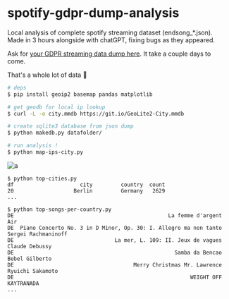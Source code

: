 # spotify-gdpr-dump-analysis

Local analysis of complete spotify streaming dataset (endsong_*.json). Made in 3 hours alongside with chatGPT, fixing bugs as they appeared.

Ask for [your GDPR streaming data dump here](https://www.spotify.com/account/privacy/). It take a couple days to come.

That's a whole lot of data 👀

``` sh
# deps
$ pip install geoip2 basemap pandas matplotlib

# get geodb for local ip lookup
$ curl -L -o city.mmdb https://git.io/GeoLite2-City.mmdb

# create sqlite3 database from json dump
$ python makedb.py datafolder/

# run analysis !
$ python map-ips-city.py
```

![a](https://user-images.githubusercontent.com/760637/230715992-3dd94060-c129-43a5-9af7-a35a09c4b8ea.png)

```
$ python top-cities.py
df                     city         country  count
20                   Berlin         Germany   2629
...
```

```
$ python top-songs-per-country.py
DE                                                 La femme d'argent                        Air
DE  Piano Concerto No. 3 in D Minor, Op. 30: I. Allegro ma non tanto        Sergei Rachmaninoff
DE                                La mer, L. 109: II. Jeux de vagues             Claude Debussy
DE                                                   Samba da Bencao             Bebel Gilberto
DE                                      Merry Christmas Mr. Lawrence           Ryuichi Sakamoto
DE                                                        WEIGHT OFF                 KAYTRANADA
...
```
